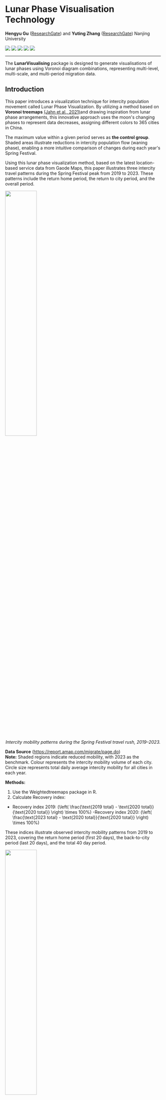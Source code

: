 
# Lunar Phase Visualisation Technology

**Hengyu Gu** ([ResearchGate](https://www.researchgate.net/profile/Hengyu-Gu)) and **Yuting Zhang** ([ResearchGate](https://www.researchgate.net/profile/Yu-Zhang-1116))     Nanjing University <br />

<p>

<img src="https://img.shields.io/badge/multi-hierarchical-ee3437">

<img src="https://img.shields.io/badge/multi-scale-0081c1">

<img src="https://img.shields.io/badge/multi-temporal-9d55a2">
 
<img src="https://img.shields.io/badge/migration-data-0bae57">
 
<img src="https://img.shields.io/badge/Lunar-phases-2e95a0">

</p>


------------------------------------------------------------------------

The **LunarVisualising** package is designed to generate visualisations of lunar phases using Voronoi diagram combinations, representing multi-level, multi-scale, and multi-period migration data.

## Introduction

This paper introduces a visualization technique for intercity population movement called Lunar Phase Visualization. By utilizing a method based on **Voronoi treemaps** [(Jahn et al., 2021)](https://github.com/m-jahn/WeightedTreemaps)and drawing inspiration from lunar phase arrangements, this innovative approach uses the moon's changing phases to represent data decreases, assigning different colors to 365 cities in China.

The maximum value within a given period serves as **the control group**. Shaded areas illustrate reductions in intercity population flow (waning phase), enabling a more intuitive comparison of changes during each year's Spring Festival.

Using this lunar phase visualization method, based on the latest location-based service data from Gaode Maps, this paper illustrates three intercity travel patterns during the Spring Festival peak from 2019 to 2023. These patterns include the return home period, the return to city period, and the overall period.

<p float="center">
  <img src="https://github.com/YutingZhang1/LunarVisualising/blob/master/Lunar_phases_Visualisation.png.jpg" width=45% height=45% />
</p>
<p align="center"><i>Intercity mobility patterns during the Spring Festival travel rush, 2019–2023.</i></p>


**Data Source** (https://report.amap.com/migrate/page.do)   
**Note:** Shaded regions indicate reduced mobility, with 2023 as the benchmark. Colour represents the intercity mobility volume of each city. Circle size represents total daily average intercity mobility for all cities in each year.

**Methods:**
1. Use the Weightedtreemaps package in R.
2. Calculate Recovery index: 
- Recovery index 2019: \(\left( \frac{\text{2019 total} - \text{2020 total}}{\text{2020 total}} \right) \times 100\%\)
 -Recovery index 2020: \(\left( \frac{\text{2023 total} - \text{2020 total}}{\text{2020 total}} \right) \times 100\%\)

These indices illustrate observed intercity mobility patterns from 2019 to 2023, covering the return home period (first 20 days), the back-to-city period (last 20 days), and the total 40 day period.

<p float="center">
  <img src="https://github.com/YutingZhang1/LunarVisualising/blob/master/Single_Lunarphases.png" width=45% height=45% />
</p>
<p align="center"><i>Single_Lunar phases Visualision_diagram, 2022.</i></p>
**Zoomed View:** Taking the return home period in 2022 as an example, the grey shaded area represents the reduced average mobility compared to 2023. Among the four municipalities, Chongqing had the largest average mobility among municipalities in 2022, with significant movement in Guangzhou, Dongguan, Foshan, Shenzhen, Suzhou, and Chengdu during the return home period.

## Installation

Use the following code in R for installation:

```r
devtools::install_github("YutingZhang1/LunarVisualising", force=TRUE)
```

## Data Format
| City                                   | Prov    | m      |
|----------------------------------------|---------|--------|
| Aba Tibetan and Qiang Autonomous Prefecture | Sichuan | 151971 |
| Aksu Area                             | Xinjiang| 59673  |
| Aral                                   | Xinjiang| 16538  |
| Alxa League                            | Inner Mor| 61437  |
| Altay Region                          | Xinjiang| 19955  |
| Ngari Area                            | Tibet   | 738    |
| Ankang                                 | Shaanxi | 498643 |
| Anqing                                 | Anhui   | 1490926|
| Anshun                                 | Guizhou | 835726 |
| Anyang                                 | Henan   | 909789 |
| Anshan                                 | Liaoning| 478499 |
| Bayannur                               | Inner Mor| 112539 |


- `city` for the first level
- `prov` for the second level
- `m` represents the population flow for each city

## Usage

### Required Parameters:

```r
# Input five years of data
df1 = read.csv("s1.csv")
# Save PNG for each year, comparing size relative to the year with maximum total flow. This step requires manual calculation in advance, e.g., 2 for 2019.
saveTreemapPNG(tm1, "tm1_2019.png", 2, sizes_matrix[1, 1], sizes_matrix[1, 2])  # 2019
```

### Optional Parameters:

- `color_level`: Input the level, e.g., 2
- `seed`: Initializes the random seed for graphical patterns. Different seed numbers produce different patterns. Setting the same seed ensures the same pattern in each iteration.
- `error_tol`: The allowable error rate between actual and theoretical polygon sizes. The smaller the value, the more precise. Default is 0.01.
- `maxIteration`: Maximum number of iterations. The higher the number, the greater the probability of convergence. Default is 10000. Lower `error_tol` and higher `maxIteration` require higher computational performance.

### Colour Palettes:

- **Lunar Shades:**

```r
custom_pal_1 <- sequential_hcl(
  n = 20,
  h = c(-46, 78),
  c = c(61, 78, 54),
  l = c(60, 91),
  power = c(0.8, 1),
  rev = TRUE
)
```

- **Black and White Shades:**

```r
custom_pal_2 <- sequential_hcl(
  n = 34,
  h = c(-46, 78),
  c = c(0, 0),
  l = c(75, 82),
  power = c(0.8, 1),
  rev = TRUE
)
```

- **Heatmap Gradient:**

```r
custom_pal_3 <- diverging_hcl(
  n = 7,
  h = c(340, 128),
  c = c(60, 80),
  l = c(75, 97),
  power = c(0.8, 1.5),
  rev = TRUE
)
```

### Example Operations:

```r
# Input data for each year
df1 = read.csv("s1.csv")
#...
df5 = read.csv("s5.csv")

# Create Voronoi treemap
create_treemap <- function(data) {
  voronoiTreemap(
    data = data,
    levels = c("prov", "city"),
    cell_size = "re_size",
    custom_color = "m",
    shape = "circle",
    positioning = c("regular", "clustered_by_area"),
    maxIteration = 80,
    error_tol = 0.001,
    seed = 31
  )
}

tm1 <- create_treemap(df1)
#...
tm5 <- create_treemap(df5)

# Save as PNG file
saveTreemapPNG <- function(treemap, filename, label_size, width, height) {
  png(filename, width = width, height = height, units = "cm", res = 1000)
  drawTreemap(
    treemap,
    color_palette = custom_pal_1,
    color_type = "custom_color",
    color_level = 2,
    label_level = c(1, 2),
    label_size = label_size,
    label_color = "black",
    border_size = c(3, 1.5),
    border_color = gray(0.6),
    #legend = TRUE,
    position = c(1, 1)
  )
  dev.off()
}

# Save PNG for each year, setting relative size
saveTreemapPNG(tm1, "tm1_2019.png", 2, sizes_matrix[1, 1], sizes_matrix[1, 2])  # 2019
#...
saveTreemapPNG(tm5, "tm1_2023.png", 2.2, sizes_matrix[5, 1], sizes_matrix[5, 2])  # 2023
```

## Citation

Please cite using this form (APA for example):

Gu, H., & Zhang, Y. (2024). Visualising intercity mobility patterns during China’s Spring Festival travel rush under the COVID-19 pandemic. *Regional Studies, Regional Science, 11*(1), 471–473. https://doi.org/10.1080/21681376.2024.2375012

## Acknowledgements

This package is built on pioneering work by [Michael Jahn (2021)](https://github.com/m-jahn/WeightedTreemaps) and [Hengyu Gu (2022)](https://github.com/HengyuGu1994/MigrationKaleidoscope), which made the creation of Lunar phases visualisation possible. Based on their original treemap version, this package integrates Voronoi treemaps with innovative shaded diagrams to better illustrate the values of each component. We sincerely thank them for their generous contributions and dedication.



